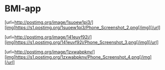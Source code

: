 # BMI-app

[url=http://postimg.org/image/1suoew1pi3/][img]https://s1.postimg.org/1suoew1pi3/Phone_Screenshot_2.png[/img][/url]

[url=http://postimg.org/image/141euvf92j/][img]https://s1.postimg.org/141euvf92j/Phone_Screenshot_3.png[/img][/url]

[url=http://postimg.org/image/1zxwabpknv/][img]https://s1.postimg.org/1zxwabpknv/Phone_Screenshot_4.png[/img][/url]

